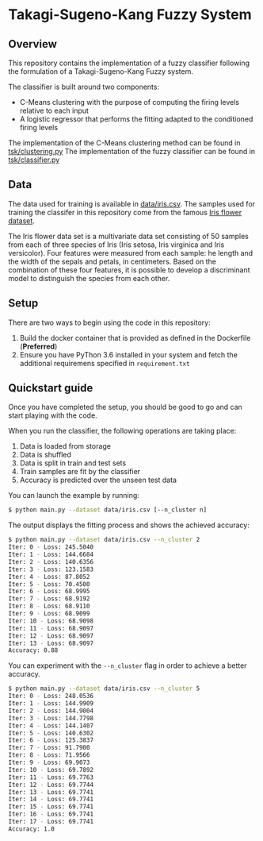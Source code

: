 # Takagi-Sugeno-Kang Fuzzy System

## Overview

This repository contains the implementation of a fuzzy classifier following the formulation of a Takagi-Sugeno-Kang Fuzzy system.

The classifier is built around two components:
* C-Means clustering with the purpose of computing the firing levels relative to each input
* A logistic regressor that performs the fitting adapted to the conditioned firing levels

The implementation of the C-Means clustering method can be found in [tsk/clustering.py](tsk/clustering.py)
The implementation of the fuzzy classifier can be found in [tsk/classifier.py](tsk/classifier.py)

## Data

The data used for training is available in [data/iris.csv](data/iris.csv). The samples used for training the classifer
in this repository come from the famous [Iris flower dataset](https://en.wikipedia.org/wiki/Iris_flower_data_set).

The Iris flower data set is a multivariate data set consisting of 50 samples from each of three species of Iris 
(Iris setosa, Iris virginica and Iris versicolor). Four features were measured from each sample: he length and the width
 of the sepals and petals, in centimeters. Based on the combination of these four features, it is possible to develop a 
 discriminant model to distinguish the species from each other.

## Setup

There are two ways to begin using the code in this repository:

1. Build the docker container that is provided as defined in the Dockerfile (**Preferred**)
2. Ensure you have PyThon 3.6 installed in your system and fetch the additional requiremens specified in ``requirement.txt``


## Quickstart guide 

Once you have completed the setup, you should be good to go and can start playing with the code.

When you run the classifier, the following operations are taking place:

1. Data is loaded from storage
2. Data is shuffled
3. Data is split in train and test sets
4. Train samples are fit by the classifier
5. Accuracy is predicted over the unseen test data

You can launch the example by running:

```bash
$ python main.py --dataset data/iris.csv [--n_cluster n] 
```

The output displays the fitting process and shows the achieved accuracy:

```bash
$ python main.py --dataset data/iris.csv --n_cluster 2
Iter: 0 - Loss: 245.5040
Iter: 1 - Loss: 144.6684
Iter: 2 - Loss: 140.6356
Iter: 3 - Loss: 123.1583
Iter: 4 - Loss: 87.8052
Iter: 5 - Loss: 70.4500
Iter: 6 - Loss: 68.9995
Iter: 7 - Loss: 68.9192
Iter: 8 - Loss: 68.9110
Iter: 9 - Loss: 68.9099
Iter: 10 - Loss: 68.9098
Iter: 11 - Loss: 68.9097
Iter: 12 - Loss: 68.9097
Iter: 13 - Loss: 68.9097
Accuracy: 0.88
```

You can experiment with the ``--n_cluster`` flag in order to achieve a better accuracy.

```bash
$ python main.py --dataset data/iris.csv --n_cluster 5
Iter: 0 - Loss: 248.0536
Iter: 1 - Loss: 144.9909
Iter: 2 - Loss: 144.9004
Iter: 3 - Loss: 144.7798
Iter: 4 - Loss: 144.1407
Iter: 5 - Loss: 140.6302
Iter: 6 - Loss: 125.3837
Iter: 7 - Loss: 91.7900
Iter: 8 - Loss: 71.9566
Iter: 9 - Loss: 69.9073
Iter: 10 - Loss: 69.7892
Iter: 11 - Loss: 69.7763
Iter: 12 - Loss: 69.7744
Iter: 13 - Loss: 69.7741
Iter: 14 - Loss: 69.7741
Iter: 15 - Loss: 69.7741
Iter: 16 - Loss: 69.7741
Iter: 17 - Loss: 69.7741
Accuracy: 1.0
```
